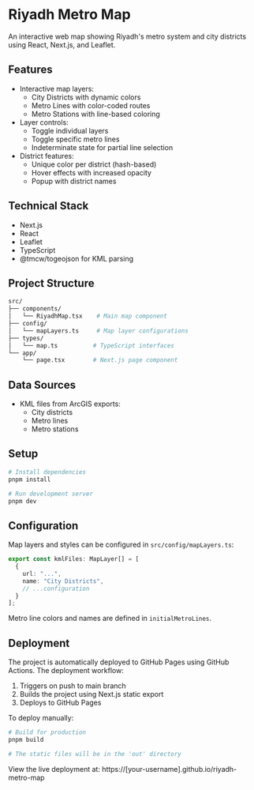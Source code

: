 # Riyadh Metro Map

An interactive web map showing Riyadh's metro system and city districts using React, Next.js, and Leaflet.

## Features

- Interactive map layers:
  - City Districts with dynamic colors
  - Metro Lines with color-coded routes
  - Metro Stations with line-based coloring
- Layer controls:
  - Toggle individual layers
  - Toggle specific metro lines
  - Indeterminate state for partial line selection
- District features:
  - Unique color per district (hash-based)
  - Hover effects with increased opacity
  - Popup with district names

## Technical Stack

- Next.js
- React
- Leaflet
- TypeScript
- @tmcw/togeojson for KML parsing

## Project Structure

```bash
src/
├── components/
│   └── RiyadhMap.tsx    # Main map component
├── config/
│   └── mapLayers.ts     # Map layer configurations
├── types/
│   └── map.ts          # TypeScript interfaces
└── app/
    └── page.tsx        # Next.js page component
```

## Data Sources

- KML files from ArcGIS exports:
  - City districts
  - Metro lines
  - Metro stations

## Setup

```bash
# Install dependencies
pnpm install

# Run development server
pnpm dev
```

## Configuration

Map layers and styles can be configured in `src/config/mapLayers.ts`:

```typescript
export const kmlFiles: MapLayer[] = [
  {
    url: "...",
    name: "City Districts",
    // ...configuration
  }
];
```

Metro line colors and names are defined in `initialMetroLines`.

## Deployment

The project is automatically deployed to GitHub Pages using GitHub Actions. The deployment workflow:

1. Triggers on push to main branch
2. Builds the project using Next.js static export
3. Deploys to GitHub Pages

To deploy manually:

```bash
# Build for production
pnpm build

# The static files will be in the 'out' directory
```

View the live deployment at: https://[your-username].github.io/riyadh-metro-map
